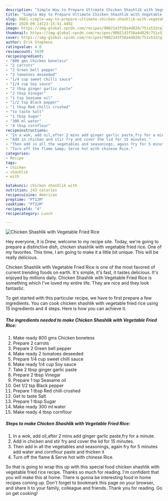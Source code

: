 ```yaml
---
description: "Simple Way to Prepare Ultimate Chicken Shashlik with Vegetable Fried Rice"
title: "Simple Way to Prepare Ultimate Chicken Shashlik with Vegetable Fried Rice"
slug: 6661-simple-way-to-prepare-ultimate-chicken-shashlik-with-vegetable-fried-rice
date: 2020-09-14T23:15:51.449Z
image: https://img-global.cpcdn.com/recipes/9002143f50a4d820/751x532cq70/chicken-shashlik-with-vegetable-fried-rice-recipe-main-photo.jpg
thumbnail: https://img-global.cpcdn.com/recipes/9002143f50a4d820/751x532cq70/chicken-shashlik-with-vegetable-fried-rice-recipe-main-photo.jpg
cover: https://img-global.cpcdn.com/recipes/9002143f50a4d820/751x532cq70/chicken-shashlik-with-vegetable-fried-rice-recipe-main-photo.jpg
author: Erik Stephens
ratingvalue: 4.8
reviewcount: 5939
recipeingredient:
- "800 gms Chicken boneless"
- "2 carrots"
- "2 Green bell pepper"
- "2 tomatoes deseeded"
- "1/4 cup sweet chilli sauce"
- "1/4 cup Soy sauce"
- "2 tbsp ginger garlic paste"
- "2 tbsp Vinegar"
- "1 tsp Seasame oil"
- "1/2 tsp Black pepper"
- "1 tbsp Red chilli crushed"
- "to taste Salt"
- "1 tbsp Sugar"
- "300 ml water"
- "4 tbsp cornflour"
recipeinstructions:
- "In a wok, add oil,after 2 mins add ginger garlic paste,fry for a minute."
- "Add in chicken and stir fry and cover the lid for 15 minutes."
- "Then add in all the vegetables and seasonings, again fry for 5 minutes add water and cornflour paste and thicken it"
- "Turn off the flame &amp; Serve hot with chinese Rice."
categories:
- Recipe
tags:
- chicken
- shashlik
- with

katakunci: chicken shashlik with 
nutrition: 243 calories
recipecuisine: American
preptime: "PT12M"
cooktime: "PT32M"
recipeyield: "4"
recipecategory: Lunch

---
```



![Chicken Shashlik with Vegetable Fried Rice](https://img-global.cpcdn.com/recipes/9002143f50a4d820/751x532cq70/chicken-shashlik-with-vegetable-fried-rice-recipe-main-photo.jpg)

Hey everyone, it is Drew, welcome to my recipe site. Today, we're going to prepare a distinctive dish, chicken shashlik with vegetable fried rice. One of my favorites. This time, I am going to make it a little bit unique. This will be really delicious.

Chicken Shashlik with Vegetable Fried Rice is one of the most favored of current trending foods on earth. It's simple, it's fast, it tastes delicious. It's enjoyed by millions daily. Chicken Shashlik with Vegetable Fried Rice is something which I've loved my entire life. They are nice and they look fantastic.




To get started with this particular recipe, we have to first prepare a few ingredients. You can cook chicken shashlik with vegetable fried rice using 15 ingredients and 4 steps. Here is how you can achieve it.

<!--inarticleads1-->

##### The ingredients needed to make Chicken Shashlik with Vegetable Fried Rice:

1. Make ready 800 gms Chicken boneless
1. Prepare 2 carrots
1. Prepare 2 Green bell pepper
1. Make ready 2 tomatoes deseeded
1. Prepare 1/4 cup sweet chilli sauce
1. Make ready 1/4 cup Soy sauce
1. Take 2 tbsp ginger garlic paste
1. Prepare 2 tbsp Vinegar
1. Prepare 1 tsp Seasame oil
1. Get 1/2 tsp Black pepper
1. Prepare 1 tbsp Red chilli crushed
1. Get to taste Salt
1. Prepare 1 tbsp Sugar
1. Make ready 300 ml water
1. Make ready 4 tbsp cornflour




<!--inarticleads2-->

##### Steps to make Chicken Shashlik with Vegetable Fried Rice:

1. In a wok, add oil,after 2 mins add ginger garlic paste,fry for a minute.
1. Add in chicken and stir fry and cover the lid for 15 minutes.
1. Then add in all the vegetables and seasonings, again fry for 5 minutes add water and cornflour paste and thicken it
1. Turn off the flame &amp; Serve hot with chinese Rice.




So that is going to wrap this up with this special food chicken shashlik with vegetable fried rice recipe. Thanks so much for reading. I'm confident that you will make this at home. There is gonna be interesting food in home recipes coming up. Don't forget to bookmark this page on your browser, and share it to your family, colleague and friends. Thank you for reading. Go on get cooking!
